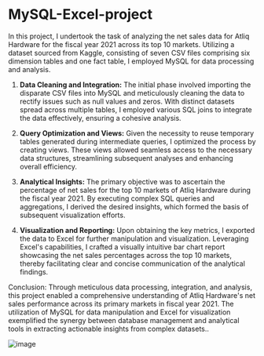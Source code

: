 # MySQL-Excel-project
In this project, I undertook the task of analyzing the net sales data for Atliq Hardware for the fiscal year 2021 across its top 10 markets. Utilizing a dataset sourced from Kaggle, consisting of seven CSV files comprising six dimension tables and one fact table, I employed MySQL for data processing and analysis.

1. **Data Cleaning and Integration:**
The initial phase involved importing the disparate CSV files into MySQL and meticulously cleaning the data to rectify issues such as null values and zeros. With distinct datasets spread across multiple tables, I employed various SQL joins to integrate the data effectively, ensuring a cohesive analysis.

2. **Query Optimization and Views:**
Given the necessity to reuse temporary tables generated during intermediate queries, I optimized the process by creating views. These views allowed seamless access to the necessary data structures, streamlining subsequent analyses and enhancing overall efficiency.

3. **Analytical Insights:**
The primary objective was to ascertain the percentage of net sales for the top 10 markets of Atliq Hardware during the fiscal year 2021. By executing complex SQL queries and aggregations, I derived the desired insights, which formed the basis of subsequent visualization efforts.

4. **Visualization and Reporting:**
Upon obtaining the key metrics, I exported the data to Excel for further manipulation and visualization. Leveraging Excel's capabilities, I crafted a visually intuitive bar chart report showcasing the net sales percentages across the top 10 markets, thereby facilitating clear and concise communication of the analytical findings.

Conclusion:
Through meticulous data processing, integration, and analysis, this project enabled a comprehensive understanding of Atliq Hardware's net sales performance across its primary markets in fiscal year 2021. The utilization of MySQL for data manipulation and Excel for visualization exemplified the synergy between database management and analytical tools in extracting actionable insights from complex datasets..

![image](https://github.com/Navneet602/MySQL-Excel-project/assets/112957129/3c127049-0c02-4089-9dfb-c26c8ca587dc)

